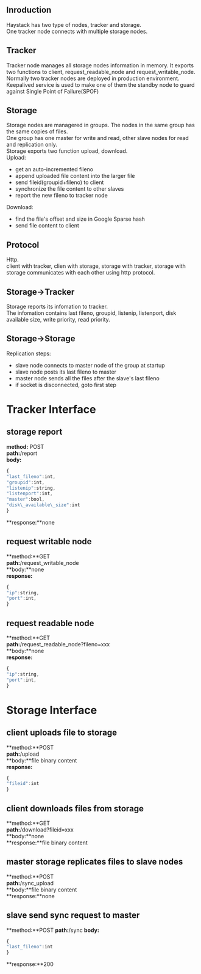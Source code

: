 Inroduction
---------
Haystack has two type of nodes, tracker and storage.  
One tracker node connects with multiple storage nodes.  

Tracker
---------
Tracker node manages all storage nodes information in memory.
It exports two functions to client, request\_readable\_node and request\_writable\_node.
Normally two tracker nodes are deployed in production environment. Keepalived service is used to make one of them the standby node to guard against Single Point of Failure(SPOF) 

Storage
---------
Storage nodes are managered in groups.
The nodes in the same group has the same copies of files.  
One group has one master for write and read, other slave nodes for read and replication only.  
Storage exports two function upload, download.  
Upload:
   - get an auto-incremented fileno
   - append uploaded file content into the larger file
   - send fileid(groupid+fileno) to client
   - synchronize the file content to other slaves
   - report the new fileno to tracker node

Download:
   - find the file's offset and size in Google Sparse hash
   - send file content to client

Protocol
---------
Http.  
client with tracker, clien with storage, storage with tracker, storage with storage communicates with each other using http protocol.
 
Storage->Tracker
---------
Storage reports its infomation to tracker.  
The infomation contains last fileno, groupid, listenip, listenport, disk available size, write priority, read priority.

Storage->Storage
---------
Replication steps:
 - slave node connects to master node of the group at startup
 - slave node posts its last fileno to master
 - master node sends all the files after the slave's last fileno
 - if socket is disconnected, goto first step


Tracker Interface
=========

storage report
---------
**method:** POST  
**path:**/report  
**body:**
```js
{
"last_fileno":int,
"groupid":int,
"listenip":string,
"listenport":int,
"master":bool,
"disk\_available\_size":int
}
```
**response:**none  

request writable node
---------
**method:**GET  
**path:**/request\_writable\_node  
**body:**none  
**response:**
```js
{
"ip":string,
"port":int,
}
```

request readable node
--------
**method:**GET  
**path:**/request\_readable\_node?fileno=xxx  
**body:**none  
**response:**
```js
{
"ip":string,
"port":int,
}
```

Storage Interface
=========
client uploads file to storage
---------
**method:**POST  
**path:**/upload  
**body:**file binary content  
**response:**
```js
{
"fileid":int
}
```

client downloads files from storage
--------
**method:**GET  
**path:**/download?fileid=xxx  
**body:**none  
**response:**file binary content

master storage replicates files to slave nodes
--------
**method:**POST  
**path:**/sync_upload  
**body:**file binary content  
**response:**none

slave send sync request to master
--------
**method:**POST
**path:**/sync
**body:**
```js
{
"last_fileno":int
}
```
**response:**200


